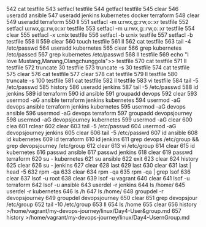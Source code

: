   542  cat testfile 
  543  setfacl testfile 
  544  getfacl testfile 
  545  clear
  546  useradd ansible
  547  useradd jenkins kubernetes docker terraform
  548  clear
  549  useradd terraform
  550  ll
  551  setfacl -m u:rwx,g::rw,o::xr testfile 
  552  setfacl u:rwx,g::rw,o::xr testfile 
  553  setfacl -m u:rwx,g::rw,o::xr testfile 
  554  clear
  555  setfacl -x u:nix testfile 
  556  setfacl -b u:nix testfile 
  557  setfacl -b  testfile 
  558  ll
  559  clear
  560  touch testfile
  561  ll
  562  cat testfile 
  563  tail -4 /etc/passwd
  564  useradd kubernetes
  565  clear
  566  grep kubernetes /etc/passed
  567  grep kubernetes /etc/passwd
  568  ll testfile 
  569  echo "I love Mustang,Manang,Olangchunggola">> testfile 
  570  cat testfile 
  571  ll testfile 
  572  truncate 30 testfile 
  573  truncate -s 30 testfile 
  574  cat testfile 
  575  clear
  576  cat testfile 
  577  clear
  578  cat testfile 
  579  ll testfile 
  580  truncate -s 100 testfile 
  581  cat testfile 
  582  ll testfile 
  583  vi testfile 
  584  tail -5 /etc/passwd
  585  history
  586  useradd jenkins
  587  tail -5 /etc/passwd
  588  id jenkins
  589  id terraform
  590  id ansible
  591  groupadd devops 
  592  clear
  593  usermod -aG ansible terraform jenkins kubernetes 
  594  usermod -aG devops ansible terraform jenkins kubernetes 
  595  usermod -aG devops ansible 
  596  usermod -aG devops terraform 
  597  groupadd devopsjourney
  598  usermod -aG devopsjourney kubernetes 
  599  usermod -aG clear
  600  clea
  601  rclear
  602  clear
  603  tail -5 /etc/passwd
  604  usermod -aG devopsjourney jenkins 
  605  clear
  606  tail -5 /etc/passwd
  607  id ansible 
  608  id kubernetes 
  609  id terraform 
  610  id jenkins 
  611   grep devops /etc/group && grep devopsjourney /etc/group
  612  clear
  613  vi /etc/group
  614  clear
  615  id kubernetes 
  616  passwd ansible 
  617  passwd jenkins 
  618  clear
  619  passwd terraform
  620  su - kubernetes 
  621  su ansible
  622  exit
  623  clear
  624  history
  625  clear
  626  su - jenkins
  627  clear
  628  last
  629  last 
  630  clear
  631  last | head -5
  632  rpm -qa 
  633  clear
  634  rpm -qa 
  635  rpm -qa | grep lsof
  636  clear
  637  lsof -u root 
  638  clear
  639  lsof -u vagrant 
  640  clear
  641  lsof -u terraform 
  642  lsof -u ansible
  643        userdel -r jenkins 
  644  ls /home/
  645  userdel -r kubernetes 
  646  ls /h
  647  ls /home/
  648  groupdel -r devopsjourney 
  649  groupdel  devopsjourney 
  650  clear
  651  grep devopsjour /etc/group
  652  tail -10 /etc/group
  653  ll
  654  ls /home
  655  clear
  656  history >/home/vagrant/my-devops-journey/linux/Day4-User&group.md
  657  history >/home/vagrant/my-devops-journey/linux/Day4-UsernGroup.md
